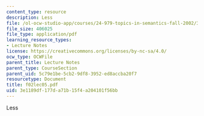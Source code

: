 ```yaml
---
content_type: resource
description: Less
file: /ol-ocw-studio-app/courses/24-979-topics-in-semantics-fall-2002/3e1189df177da71b15f4a204101f56bb_f02lec05.pdf
file_size: 406025
file_type: application/pdf
learning_resource_types:
- Lecture Notes
license: https://creativecommons.org/licenses/by-nc-sa/4.0/
ocw_type: OCWFile
parent_title: Lecture Notes
parent_type: CourseSection
parent_uid: 5c79e1be-5cb2-9df8-3952-ed8accba20f7
resourcetype: Document
title: f02lec05.pdf
uid: 3e1189df-177d-a71b-15f4-a204101f56bb
---
```

Less